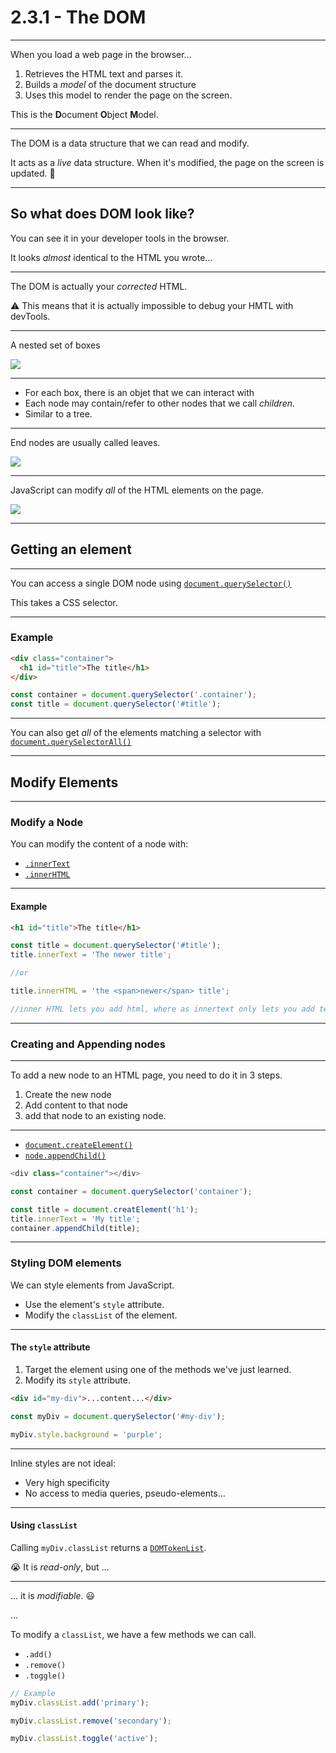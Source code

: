 # 2.3.1 - The DOM

---

When you load a web page in the browser...

1. Retrieves the HTML text and parses it.
2. Builds a _model_ of the document structure
3. Uses this model to render the page on the screen.

This is the **D**ocument **O**bject **M**odel.

---

The DOM is a data structure that we can read and modify.

It acts as a _live_ data structure. When it's modified, the page on the screen is updated. 🤯

---

## So what does DOM look like?

You can see it in your developer tools in the browser.

It looks _almost_ identical to the HTML you wrote...

---

The DOM is actually your _corrected_ HTML.

⚠️ This means that it is actually impossible to debug your HMTL with devTools.

---

A nested set of boxes

<img src='./assets/dom_example.png' />

---

- For each box, there is an objet that we can interact with
- Each node may contain/refer to other nodes that we call _children_.
- Similar to a tree.

---

End nodes are usually called leaves.

<img src='./assets/dom_tree.png' />

---

JavaScript can modify _all_ of the HTML elements on the page.

<img src='./assets/html_tree.gif' />

---

## Getting an element

---

You can access a single DOM node using [`document.querySelector()`](https://www.w3schools.com/jsref/met_document_queryselector.asp)

This takes a CSS selector.

---

### Example

```html
<div class="container">
  <h1 id="title">The title</h1>
</div>
```

```js
const container = document.querySelector('.container');
const title = document.querySelector('#title');
```

---

You can also get _all_ of the elements matching a selector with [`document.querySelectorAll()`](https://www.w3schools.com/jsref/met_document_queryselectorall.asp)

---

## Modify Elements

---

### Modify a Node

You can modify the content of a node with:

- [`.innerText`](https://www.w3schools.com/jsref/prop_node_innertext.asp)
- [`.innerHTML`](https://www.w3schools.com/jsref/prop_html_innerhtml.asp)

---

#### Example

```html
<h1 id="title">The title</h1>
```

```js
const title = document.querySelector('#title');
title.innerText = 'The newer title';

//or

title.innerHTML = 'the <span>newer</span> title';

//inner HTML lets you add html, where as innertext only lets you add text.
```

---

### Creating and Appending nodes

---

To add a new node to an HTML page, you need to do it in 3 steps.

1. Create the new node
2. Add content to that node
3. add that node to an existing node.

---

- [`document.createElement()`](https://www.w3schools.com/jsref/met_document_createelement.asp)
- [`node.appendChild()`](https://www.w3schools.com/jsref/met_node_appendchild.asp)

```js
<div class="container"></div>

const container = document.querySelector('container');

const title = document.creatElement('h1');
title.innerText = 'My title';
container.appendChild(title);
```

---

### Styling DOM elements

We can style elements from JavaScript.

- Use the element's `style` attribute.
- Modify the `classList` of the element.

---

#### The `style` attribute

1. Target the element using one of the methods we've just learned.
2. Modify its `style` attribute.

```html
<div id="my-div">...content...</div>
```

```js
const myDiv = document.querySelector('#my-div');

myDiv.style.background = 'purple';
```

---

Inline styles are not ideal:

- Very high specificity
- No access to media queries, pseudo-elements...

---

#### Using `classList`

Calling `myDiv.classList` returns a [`DOMTokenList`](https://developer.mozilla.org/en-US/docs/Web/API/DOMTokenList).

😭 It is _read-only_, but ...

---

... it is _modifiable_. 😃

...

To modify a `classList`, we have a few methods we can call.

- `.add()`
- `.remove()`
- `.toggle()`

```js
// Example
myDiv.classList.add('primary');

myDiv.classList.remove('secondary');

myDiv.classList.toggle('active');
```

